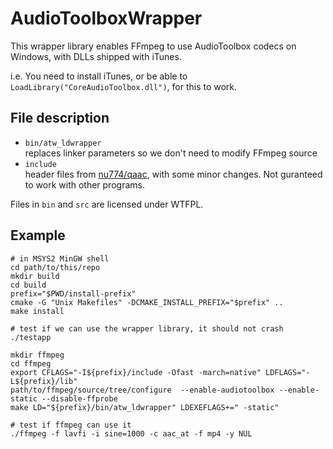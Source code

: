 # AudioToolboxWrapper
This wrapper library enables FFmpeg to use AudioToolbox codecs on Windows, with DLLs shipped with iTunes.

i.e. You need to install iTunes, or be able to `LoadLibrary("CoreAudioToolbox.dll")`, for this to work.

## File description
* `bin/atw_ldwrapper`<br>
    replaces linker parameters so we don't need to modify FFmpeg source
* `include`<br>
    header files from [nu774/qaac](https://github.com/nu774/qaac), with some minor changes. Not guranteed to work with other programs.

Files in `bin` and `src` are licensed under WTFPL.


## Example
    # in MSYS2 MinGW shell
    cd path/to/this/repo
    mkdir build
    cd build
    prefix="$PWD/install-prefix"
    cmake -G "Unix Makefiles" -DCMAKE_INSTALL_PREFIX="$prefix" ..
    make install

    # test if we can use the wrapper library, it should not crash
    ./testapp

    mkdir ffmpeg
    cd ffmpeg
    export CFLAGS="-I${prefix}/include -Ofast -march=native" LDFLAGS="-L${prefix}/lib"
    path/to/ffmpeg/source/tree/configure  --enable-audiotoolbox --enable-static --disable-ffprobe
    make LD="${prefix}/bin/atw_ldwrapper" LDEXEFLAGS+=" -static"

    # test if ffmpeg can use it
    ./ffmpeg -f lavfi -i sine=1000 -c aac_at -f mp4 -y NUL
